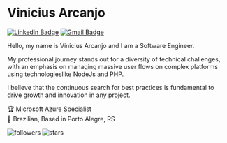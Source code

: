 # Vinicius Arcanjo

[![Linkedin Badge](https://img.shields.io/badge/-Vinicius%20Arcanjo-00575f?style=flat-square&logo=Linkedin&logoColor=white&link=https://www.linkedin.com/in/vinicius-arcanjo/)](https://www.linkedin.com/in/viniciusarcanjo/)
[![Gmail Badge](https://img.shields.io/badge/-vinicius.arcanjo@outlook.com.br-00575f?style=flat-square&logo=Gmail&logoColor=white&link=vinicius.arcanjo@outlook.com.br)](mailto:vinicius.arcanjo@outlook.com.br)

Hello, my name is Vinicius Arcanjo and I am a Software Engineer.

My professional journey stands out for a diversity of technical challenges, with an emphasis on managing massive user flows on complex platforms using technologieslike NodeJs and PHP.

I believe that the continuous search for best practices is fundamental to drive growth and innovation in any project.

🏆 Microsoft Azure Specialist <br />
🏡 Brazilian, Based in Porto Alegre, RS

<div>
  <img alt="followers" src="https://img.shields.io/github/followers/vinicius-arcanjo?color=black" />
   <img alt="stars" src="https://img.shields.io/github/stars/vinicius-arcanjo?color=black" />
</div>
